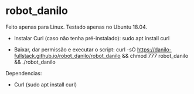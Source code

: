 # robot_danilo

Feito apenas para Linux.
Testado apenas no Ubuntu 18.04.

- Instalar Curl (caso não tenha pré-instalado):
sudo apt install curl

- Baixar, dar permissão e executar o script:
curl -sO https://danilo-fullstack.github.io/robot_danilo/robot_danilo && chmod 777 robot_danilo && ./robot_danilo

Dependencias:
- Curl (sudo apt install curl)
